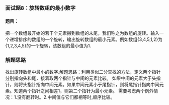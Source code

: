 ### 面试题8：旋转数组的最小数字
#### 题目：
把一个数组最开始的若干个元素搬到数组的末尾，我们称之为数组的旋转。输入一个递增排序的数组的一个旋转，输出旋转数组的最小元素。例如数组{3,4,5,1,2}为{1,2,3,4,5}的一个旋转，该数组的最小值为1.


### 解题思路
找出旋转数组中最小的数字.解题思路：利用类似二分查找的方法，定义两个指针分别指向头和尾，接着取两个指针与中间的元素比较。
如果中间的元素大于头指针，则将头指针指向中间元素。如果中间元素小于尾指针，则将尾指针指向中间元素。知道两个指针之间相差1，则第二个指针为最小元素。
需要考虑两个例外情况：1.没有翻转时。2.中间值与它们都相等时,顺序比较。


 